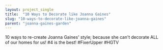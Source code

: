 ```yaml
---
layout: project_single
title:  "10 Ways to Decorate like Joanna Gaines"
slug: "10-ways-to-decorate-like-joanna-gaines"
parent: "joanna-gaines-garden"
---
```

10 ways to re-create Joanna Gaines' style; because she can't decorate ALL of our homes for us! #4 is the best! #FixerUpper #HGTV